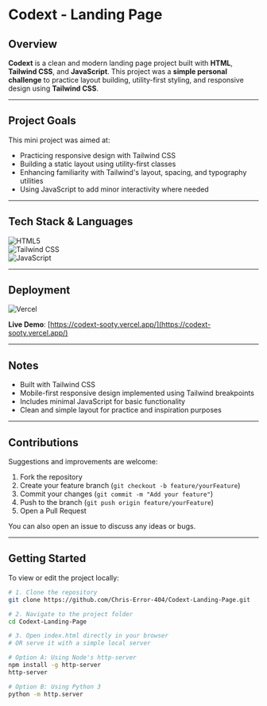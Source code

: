 # Codext - Landing Page

## Overview

**Codext** is a clean and modern landing page project built with **HTML**, **Tailwind CSS**, and **JavaScript**. This project was a **simple personal challenge** to practice layout building, utility-first styling, and responsive design using **Tailwind CSS**.

---

## Project Goals

This mini project was aimed at:

- Practicing responsive design with Tailwind CSS  
- Building a static layout using utility-first classes  
- Enhancing familiarity with Tailwind's layout, spacing, and typography utilities  
- Using JavaScript to add minor interactivity where needed

---

## Tech Stack & Languages

![HTML5](https://img.shields.io/badge/-HTML5-E34F26?logo=html5&logoColor=white&style=for-the-badge)  
![Tailwind CSS](https://img.shields.io/badge/-Tailwind%20CSS-38B2AC?logo=tailwind-css&logoColor=white&style=for-the-badge)  
![JavaScript](https://img.shields.io/badge/-JavaScript-F0DB4F?logo=javascript&logoColor=black&style=for-the-badge)

---

## Deployment

![Vercel](https://img.shields.io/badge/-Vercel-000000?logo=vercel&logoColor=white&style=for-the-badge)  

**Live Demo**: [https://codext-sooty.vercel.app/](https://codext-sooty.vercel.app/)

---

## Notes

- Built with Tailwind CSS 
- Mobile-first responsive design implemented using Tailwind breakpoints  
- Includes minimal JavaScript for basic functionality  
- Clean and simple layout for practice and inspiration purposes

---

## Contributions

Suggestions and improvements are welcome:  

1. Fork the repository  
2. Create your feature branch (`git checkout -b feature/yourFeature`)  
3. Commit your changes (`git commit -m "Add your feature"`)  
4. Push to the branch (`git push origin feature/yourFeature`)  
5. Open a Pull Request  

You can also open an issue to discuss any ideas or bugs.

---

## Getting Started

To view or edit the project locally:

```bash
# 1. Clone the repository
git clone https://github.com/Chris-Error-404/Codext-Landing-Page.git

# 2. Navigate to the project folder
cd Codext-Landing-Page

# 3. Open index.html directly in your browser
# OR serve it with a simple local server

# Option A: Using Node's http-server
npm install -g http-server
http-server

# Option B: Using Python 3
python -m http.server
```

